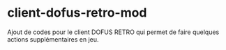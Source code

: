 # client-dofus-retro-mod
Ajout de codes pour le client DOFUS RETRO qui permet de faire quelques actions supplémentaires en jeu.
